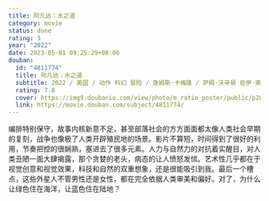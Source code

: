 ```yaml
---
title: 阿凡达：水之道
category: movie
status: done
rating: 3
year: "2022"
date: 2023-05-01 09:25:29+08:00
douban:
  id: "4811774"
  title: 阿凡达：水之道
  subtitle: 2022 / 美国 / 动作 科幻 冒险 / 詹姆斯·卡梅隆 / 萨姆·沃辛顿 佐伊·索尔达娜
  rating: 7.8
  cover: https://img9.doubanio.com/view/photo/m_ratio_poster/public/p2884182275.jpg
  link: https://movie.douban.com/subject/4811774/
---
```


编排特别保守，故事内核新意不足，甚至部落社会的方方面面都太像人类社会早期的复刻，战争也像极了人类开辟殖民地的场景。影片不算短，时间得到了很好的利用，节奏把控的很娴熟，塞进去了很多元素。人力与自然力的对抗着实醒目，对人类丑陋一面大肆揭露，那个贪婪的老头，病态的让人愤怒发怵。艺术性几乎都在于视觉创意和视觉效果，科技和自然的双重想象，还是很能吸引到我。最后一个槽点，这些外星人不管男性还是女性，都在完全依据人类审美和偏好。对了，为什么让绿色住在海洋，让蓝色住在陆地？
